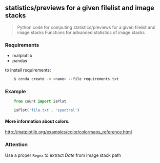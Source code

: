 ## statistics/previews for a given filelist and image stacks

> Python code for computing statistics/previews for a given filelist and image stacks Functions for advanced statistics of image stacks

### Requirements

* matplotlib
* pandas

to install requirements:

```sh
    $ conda create -n <name> --file requirements.txt
```

### Example

```py
    from count import isPlot

    isPlot('file.txt', 'spectral')
```


#### More information about colors:
http://matplotlib.org/examples/color/colormaps_reference.html


### Attention
Use a proper `Regex` to extract *Date* from Image stack path
